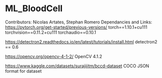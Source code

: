 # ML_BloodCell
Contributors: Nicolas Artates, Stephan Romero
Dependancies and Links: 
https://pytorch.org/get-started/previous-versions/ torch==1.10.1+cu111 
torchvision==0.11.2+cu111 torchaudio==0.10.1

https://detectron2.readthedocs.io/en/latest/tutorials/install.html 
detectron2 == 0.6

https://opencv.org/opencv-4-1-2/
OpenCV 4.1.2

https://www.kaggle.com/datasets/surajiiitm/bccd-dataset
COCO JSON format for dataset